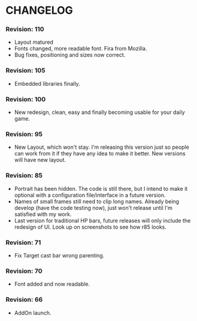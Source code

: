 # CHANGELOG

### Revision: 110
* Layout matured
* Fonts changed, more readable font. Fira from Mozilla.
* Bug fixes, positioning and sizes now correct.

### Revision: 105
* Embedded libraries finally.

### Revision: 100
* New redesign, clean, easy and finally becoming usable for your daily game.

### Revision: 95
* New Layout, which won't stay. I'm releasing this version just so people can work from it if they have any idea to make it better. New versions will have new layout.

### Revision: 85
* Portrait has been hidden. The code is still there, but I intend to make it optional with a configuration file/interface in a future version.
* Names of small frames still need to clip long names. Already being develop (have the code testing now), just won't release until I'm satisfied with my work.
* Last version for traditional HP bars, future releases will only include the redesign of UI. Look up on screenshots to see how r85 looks.

### Revision: 71
* Fix Target cast bar wrong parenting.

### Revision: 70
* Font added and now readable.

### Revision: 66
* AddOn launch.
